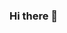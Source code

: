 ### Hi there 👋

<!--
**Lindos-Mahadi/lindos-mahadi** is a ✨ _special_ ✨ repository because its `README.md` (this file) appears on your GitHub profile.

Here are some ideas to get you started:

- 🔭 I’m currently working on ... Bootstrap Project
- 🌱 I’m currently learning ... React with JavaScrip
- 👯 I’m looking to collaborate on ... as a Member with a Team
- 🤔 I’m looking for help with ...Any valueable Software Company
- 💬 Ask me about ...
- 📫 How to reach me: ...E-mail: lindosmahadi@gmail.com
- 😄 Pronouns: ...
- ⚡ Fun fact: ... I spend almost 12 hours for higher software Developing
-->
